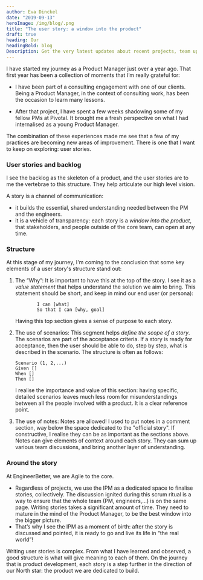 ```yaml
---
author: Eva Dinckel
date: "2019-09-13"
heroImage: /img/blog/.png
title: "The user story: a window into the product"
draft: true
heading: Our
headingBold: blog
Description: Get the very latest updates about recent projects, team updates, thoughts and industry news from our team of EngineerBetter experts.
---
```


I have started my journey as a Product Manager just over a year ago.
That first year has been a collection of moments that I’m really grateful for:

- I have been part of a consulting engagement with one of our clients.
Being a Product Manager, in the context of consulting work, has been the occasion to learn many lessons.

- After that project, I have spent a few weeks shadowing some of my fellow PMs at Pivotal. It brought me a fresh perspective on what I had internalised as a young Product Manager.

The combination of these experiences made me see that a few of my practices are becoming new areas of improvement.
There is one that I want to keep on exploring: user stories.


### User stories and backlog ###
I see the backlog as the skeleton of a product, and the user stories are to me the vertebrae to this structure. They help articulate our high level vision.

A story is a channel of communication:

- it builds the essential, shared understanding needed between the PM and the engineers.
- it is a vehicle of transparency: each story is a *window into the product*, that stakeholders, and people outside of the core team, can open at any time.


### Structure ###
At this stage of my journey, I'm coming to the conclusion that some key elements of a user story's structure stand out:

1. The “Why”:
	It is important to have this at the top of the story. I see it as a *value statement* that helps understand the solution we aim to bring.
	This statement should be short, and keep in mind our end user (or persona):
	```"As [persona]"
			I can [what]
			So that I can [why, goal]
	```
	Having this top section gives a sense of purpose to each story.

2. The use of scenarios:
	This segment helps *define the scope of a story*.
	The scenarios are part of the acceptance criteria. If a story is ready for acceptance, then the user should be able to do, step by step, what is described in the scenario.
	The structure is often as follows:
	```
	Scenario (1, 2,...)
	Given []
	When []
	Then []
	```
	I realise the importance and value of this section: having specific, detailed scenarios leaves much less room for misunderstandings between all the people involved with a product. It is a clear reference point.

3. The use of notes:
	Notes are allowed! I used to put notes in a comment section, way below the space dedicated to the "official story". If constructive, I realise they can be as important as the sections above.
	Notes can give elements of context around each story. They can sum up various team discussions, and bring another layer of understanding.


### Around the story ###
At EngineerBetter, we are Agile to the core.
- Regardless of projects, we use the IPM as a dedicated space to finalise stories, collectively.
The discussion ignited during this scrum ritual is a way to ensure that the whole team (PM, engineers,…) is on the same page.
Writing stories takes a significant amount of time. They need to mature in the mind of the Product Manager, to be the best window into the bigger picture.
- That’s why I see the IPM as a moment of birth: after the story is discussed and pointed, it is ready to go and live its life in “the real world”!


Writing user stories is complex. From what I have learned and observed, a good structure is what will give meaning to each of them.
On the journey that is product development, each story is a step further in the direction of our North star: the product we are dedicated to build.
